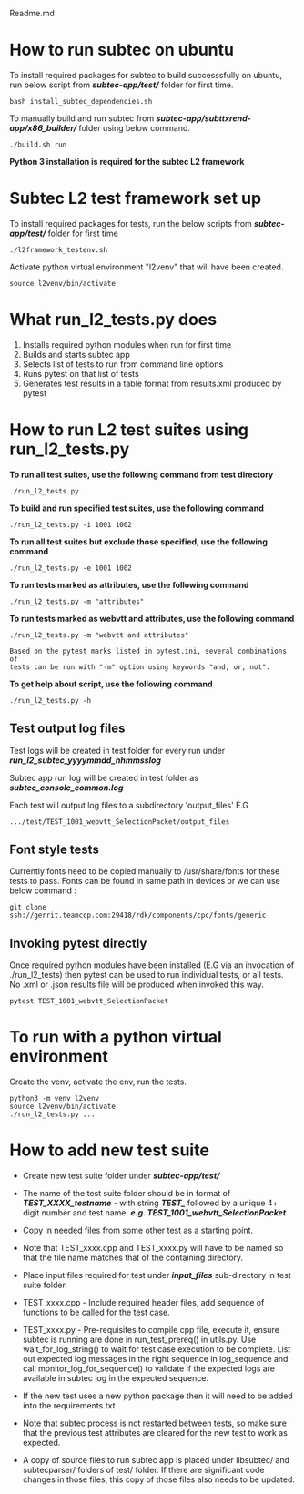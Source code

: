 Readme.md

# How to run subtec on ubuntu

To install required packages for subtec to build successsfully on ubuntu, run below script from  ***subtec-app/test/*** folder for first time.

    bash install_subtec_dependencies.sh

To manually build and run subtec from ***subtec-app/subttxrend-app/x86_builder/*** folder using below command.

    ./build.sh run

**Python 3 installation is required for the subtec L2 framework** 

# Subtec L2 test framework set up

To install required packages for tests, run the below scripts from ***subtec-app/test/*** folder for first time

    ./l2framework_testenv.sh

Activate python virtual environment "l2venv" that will have been created.

    source l2venv/bin/activate

# What run_l2_tests.py does
1. Installs required python modules when run for first time
2. Builds and starts subtec app
3. Selects list of tests to run from command line options
4. Runs pytest on that list of tests
5. Generates test results in a table format from results.xml produced by pytest

# How to run L2 test suites using run_l2_tests.py

**To run all test suites, use the following command from test directory**

    ./run_l2_tests.py

**To build and run specified test suites, use the following command**

    ./run_l2_tests.py -i 1001 1002

**To run all test suites but exclude those specified, use the following command**

    ./run_l2_tests.py -e 1001 1002

**To run tests marked as attributes, use the following command**

    ./run_l2_tests.py -m "attributes"

**To run tests marked as webvtt and attributes, use the following command**

    ./run_l2_tests.py -m "webvtt and attributes"

    Based on the pytest marks listed in pytest.ini, several combinations of
    tests can be run with "-m" option using keywords "and, or, not".

**To get help about script, use the following command**

    ./run_l2_tests.py -h
    
## Test output log files

Test logs will be created in test folder for every run under ***run_l2_subtec_yyyymmdd_hhmmsslog***

Subtec app run log will be created in test folder as ***subtec_console_common.log***

Each test will output log files to a subdirectory 'output_files' E.G

    .../test/TEST_1001_webvtt_SelectionPacket/output_files

## Font style tests

Currently fonts need to be copied manually to /usr/share/fonts for these tests to pass. Fonts can be found in same path in devices or we can use below command :

	git clone ssh://gerrit.teamccp.com:29418/rdk/components/cpc/fonts/generic

## Invoking pytest directly
Once required python modules have been installed (E.G via an invocation of ./run_l2_tests) 
then pytest can be used to run individual tests, or all tests. No .xml or .json results file will be produced when invoked this way.

    pytest TEST_1001_webvtt_SelectionPacket

# To run with a python virtual environment

Create the venv, activate the env, run the tests. 

    python3 -m venv l2venv
    source l2venv/bin/activate
    ./run_l2_tests.py ...

# How to add new test suite
  
- Create new test suite folder under ***subtec-app/test/***

- The name of the test suite folder should be in format of ***TEST_XXXX_testname*** - with string ***TEST_*** followed by a unique 4+ digit number and test name. ***e.g. TEST_1001_webvtt_SelectionPacket*** 

- Copy in needed files from some other test as a starting point.

- Note that TEST_xxxx.cpp and TEST_xxxx.py will have to be named so that the file name matches that of the containing directory.

- Place input files required for test under ***input_files*** sub-directory in test suite folder.

- TEST_xxxx.cpp - Include required header files, add sequence of functions to be called for the test case.

- TEST_xxxx.py - Pre-requisites to compile cpp file, execute it, ensure subtec is running are done in run_test_prereq() in utils.py. Use wait_for_log_string() to wait for test case execution to be complete. List out expected log messages in the right sequence in log_sequence and call monitor_log_for_sequence() to validate if the expected logs are available in subtec log in the expected sequence.

- If the new test uses a new python package then it will need to be added into the requirements.txt 

- Note that subtec process is not restarted between tests, so make sure that the previous test attributes are cleared for the new test to work as expected.

- A copy of source files to run subtec app is placed under libsubtec/ and subtecparser/ folders of test/ folder. If there are significant code changes in those files, this copy of those files also needs to be updated.